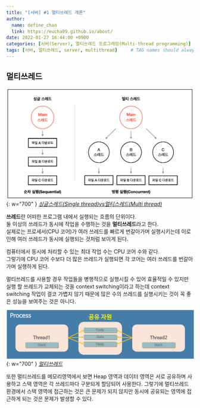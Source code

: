 ```yaml
---
title: "[서버] #1 멀티쓰레드 개론"
author:
  name: define_chan
  link: https://eucha09.github.io/about/
date: 2022-01-27 16:44:00 +0900
categories: [서버(Server), 멀티쓰레드 프로그래밍(Multi-thread programming)]
tags: [서버, 멀티쓰레드, server, multithread]     # TAG names should always be lowercase
---
```


## **멀티쓰레드**

![multithread](/assets/img/posts/server/multithread.png){: w="700" }
_[싱글스레드(Single thread)vs멀티스레드(Multi thread)](https://velog.io/@gil0127/%EC%8B%B1%EA%B8%80%EC%8A%A4%EB%A0%88%EB%93%9CSingle-thread-vs-%EB%A9%80%ED%8B%B0%EC%8A%A4%EB%A0%88%EB%93%9C-Multi-thread-t5gv4udj)_

**쓰레드**란 어떠한 프로그램 내에서 실행되는 흐름의 단위이다.   
둘 이상의 쓰레드가 동시에 작업을 수행하는 것을 **멀티쓰레드**라고 한다.   
실제로는 프로세서(CPU 코어)가 여러 쓰레드를 빠르게 번갈아가며 실행시키는데 이로 인해 여러 쓰레드가 동시에 실행되는 것처럼 보이게 된다.

컴퓨터에서 동시에 처리할 수 있는 최대 작업 수는 CPU 코어 수와 같다.   
그렇기에 CPU 코어 수보다 더 많은 쓰레드가 실행되면 각 코어는 여러 쓰레드를 번갈아가며 실행하게 된다.

멀티쓰레드를 사용할 경우 작업들을 병행적으로 실행시킬 수 있어 효율적일 수 있지만 실행 할 쓰레드가 교체되는 것을 context switching이라고 하는데 context switching 작업이 결코 가볍지 않기 때문에 많은 수의 쓰레드를 실행시키는 것이 꼭 좋은 성능을 보여주는 것은 아니다.

![multithread_2](/assets/img/posts/server/multithread_2.png){: w="700" }
_[멀티쓰레드](https://velog.io/@chjh121/%EB%A9%80%ED%8B%B0%EC%8A%A4%EB%A0%88%EB%93%9C)_

또한 멀티쓰레드를 메모리영역에서 보면 Heap 영역과 데이터 영역은 서로 공유하며 사용하고 스택 영역은 각 쓰레드마다 구분되게 할당되어 사용한다. 그렇기에 멀티쓰레드 환경에서 스택 영역에 접근하는 것은 큰 문제가 되지 않지만 동시에 공유되는 영역에 접근하게 되는 것은 문제가 발생할 수 있다.
